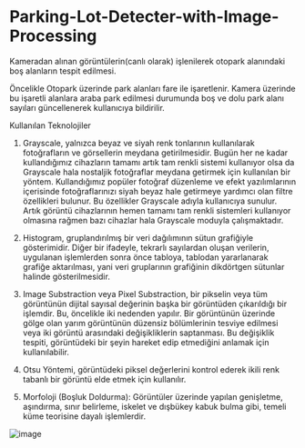 # Parking-Lot-Detecter-with-Image-Processing
Kameradan alınan görüntülerin(canlı olarak) işlenilerek otopark alanındaki boş alanların tespit edilmesi. 

  Öncelikle Otopark üzerinde park alanları fare ile işaretlenir. Kamera üzerinde bu işaretli alanlara araba park edilmesi durumunda boş ve dolu park alanı sayıları 
güncellenerek kullanıcıya bildirilir.

Kullanılan Teknolojiler

1) Grayscale, yalnızca beyaz ve siyah renk tonlarının kullanılarak fotoğrafların ve görsellerin meydana getirilmesidir. Bugün her ne kadar kullandığımız cihazların tamamı artık tam renkli sistemi kullanıyor olsa da Grayscale hala nostaljik fotoğraflar meydana getirmek için kullanılan bir yöntem. Kullandığımız popüler fotoğraf düzenleme ve efekt yazılımlarının içerisinde fotoğraflarınızı siyah beyaz hale getirmeye yardımcı olan filtre özellikleri bulunur. Bu özellikler Grayscale adıyla kullanıcıya sunulur.
Artık görüntü cihazlarının hemen tamamı tam renkli sistemleri kullanıyor olmasına rağmen bazı cihazlar hala Grayscale moduyla çalışmaktadır.

2) Histogram, gruplandırılmış bir veri dağılımının sütun grafiğiyle gösterimidir. Diğer bir ifadeyle, tekrarlı sayılardan oluşan verilerin, uygulanan işlemlerden sonra önce tabloya, tablodan yararlanarak grafiğe aktarılması, yani veri gruplarının grafiğinin dikdörtgen sütunlar halinde gösterilmesidir.

3) Image Substraction veya Pixel Substraction, bir pikselin veya tüm görüntünün dijital sayısal değerinin başka bir görüntüden çıkarıldığı bir işlemdir. Bu, öncelikle iki nedenden  yapılır. Bir görüntünün üzerinde gölge olan yarım görüntünün düzensiz bölümlerinin tesviye edilmesi veya iki görüntü arasındaki değişikliklerin saptanması. Bu değişiklik tespiti, görüntüdeki bir şeyin hareket edip etmediğini anlamak için kullanılabilir.

4) Otsu Yöntemi, görüntüdeki piksel değerlerini kontrol ederek ikili renk tabanlı bir görüntü elde etmek için kullanılır.

5) Morfoloji (Boşluk Doldurma): Görüntüler üzerinde yapılan genişletme, aşındırma, sınır belirleme, iskelet ve dışbükey kabuk bulma gibi, temeli küme teorisine dayalı işlemlerdir.

![image](https://github.com/sinansa91/Parking-Lot-Detecter-with-Image-Processing/blob/master/Images/1.png)
